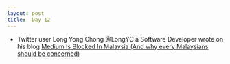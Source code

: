 ```yaml
---
layout: post
title:  Day 12
---
```

	
- Twitter user Long Yong Chong @LongYC a Software Developer wrote on his blog <a href="http://longyc.com/2016/01/medium-is-blocked-in-malaysia/" target="_blank">Medium Is Blocked In Malaysia (And why every Malaysians should be concerned)</a> 